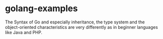 golang-examples
===============

The Syntax of Go and especially inheritance, the type system and the object-oriented characteristics are very differently as in beginner languages like Java and PHP.
